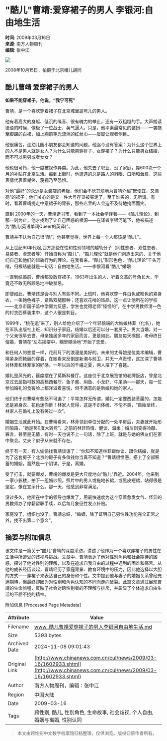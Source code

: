 # "酷儿"曹靖:爱穿裙子的男人 李银河:自由地生活

**时间**: 2009年03月16日  
**来源**: 南方人物周刊  
**编辑**: 张中江  

![](http://i2.chinanews.com/zwimg/01.jpg)

2008年10月15日，拍摄于北京帽儿胡同

## 酷儿曹靖 爱穿裙子的男人

**如果不能穿裙子，他说，“我宁可死”**

曹靖，是一个喜欢穿着裙子在北京城里遛弯儿的男人。

他有着高大的身躯、低沉的嗓音、很有魄力的举止，还有一双粗糙的手。大声朗读德语的时候，像极了一位战士，英气逼人。只是，他平素最常见的装扮——一袭拖至脚踝的白裙，加上胸前艳光流淌的红丝巾——屡屡让观者侧目。

他很痛苦，连幼儿园小朋友都会知道的问题，他迄今没有答案：为什么这个世界上的人不是男人就是女人？为什么只能男穿裤子、女穿裙子？为什么只能男女结婚，而不可以男男或者女女？

他也很可怜，他一度被视作异类。为此，他失去了职业、没了家庭，靠600块一个月的补贴在北京生活。每到上街时，他遭遇的总是路人的斜眼、口哨和耸肩，这些表情代表着嘲笑、蔑视乃至恐惧。

对他“最好”的永远是女装店的老板，他们会不厌其烦地为曹靖介绍“既便宜，又漂亮”的裙子；他们关心的是又一件大号存货被买走了，至于谁买的，无所谓。有时，看着曹靖提走中意裙子的背影，那些店里的人会迫不及待地掩面而笑。

直到 2000年的一天，曹靖逛书市，看到了一本社会学译著——《酷儿理论》，到那一刻为止，他才找到了让自己困惑的根源——在译者李银河笔下，他被描述为“酷儿(英语单词Queer的英译)”。

曹靖并不认为自己很“酷”，他甚至觉得，世界上每一个人都该是“酷儿”。

从上世纪90年代起,西方那些在性和性别领域的越轨分子（同性恋者、双性恋者、易装者、虐恋者等）开始自称为“酷儿”，“酷儿理论”就是他们创造出来的、关于他们自己和他们的越轨行为的理论。在我看来，“酷儿”形形色色，“酷儿理论”千头万绪，归根结底就是一句话：自由地生活。——李银河看“酷儿”婚姻

一直到结婚前，曹靖都没敢穿裙子。1963年出生的人，听着文革的号角长大，毕竟还不敢无所顾忌地冲破禁忌。

即便如此，曹靖还是会与别人有些不同。上班时，他喜欢穿一件白色或粉色的紧身衣，一条艳色裤子，紧贴双腿那种；还喜欢花哨的饰品，这一点让他所在的学校——北京市国子监中学颇为反感，学生也觉得老师“怪怪的”。在中学男教师清一色的衬衣西裤装束中，这个人很是刺目。

1999年，“桃花运”来了，别人给他介绍了一个年轻貌端的大姑娘林菲（化名），她在军队出版社上班，知识分子家庭，结婚以后还可以分一套房子。男大当婚，对一个父亲很早去世、母亲独居多年的家庭而言，更是如此。朋友每天撺掇，老母终日催婚，曹靖在“左右摇摆中，糊里糊涂地”开始了恋爱。

和任何人的恋爱一样，花前月下的浪漫是美好的。未来的丈母娘是位美术编辑，曹靖紧身而艳丽的穿着，在她看来反倒是新潮与前卫，并无一点责怪，这加深了曹靖对林菲和林菲家的好感。一年以后的千禧之夏，两人摆下了喜筵。

婚礼是风光的，筵席摆在了莫斯科餐厅。这座位于北京展览馆的老牌饭店，曾是北京过去屈指可数的高档西餐厅，鱼子酱、焖鱼、小龙虾、牛尾汤——那天，每一位参加婚礼的食客脸上都洋溢着喜悦，但不满意的是新娘和她的家人。

他们终于对曹靖有些怒不可遏了：平常怎样无所谓，婚礼一定要西装革履的，怎能还是紧身衣、花色迷你裤！林家人觉得，这是不识体统、不伦不类，“自始至终，林家人在婚礼上没有笑过一次”。

婚姻生活就此开始。在曹靖看来，林菲领到单位分配的一处平房后，夫妻就开始形同陌路，“她是180度大转弯”。之前的林菲热情、健谈、温柔；婚后则变得冷酷、寡言，甚至是无情，有时一天也说不上一句话，除了上班，就是与她的佛友们在家中聚会。丈夫？似乎从来就不存在。

终于有一天，有人偷偷找曹靖谈话了：“你知不知道林菲跟你谈、跟你结婚，就是为了这套房子？北京的房子有多值钱你当真不知道？”曹靖很愤懑，搭上了全部积蓄的婚姻，竟然是一个阴谋。于是，离婚。

受了打击，就要爆发，曹靖的爆发是更大尺度地向“酷儿”靠近。2004年，他来到一家小影楼，拍下一组婚纱照。照片中的男人或拖地长裙，或黑皮短裙，站得很是坚定，像在宣示什么。那一天，他感到非常满足。

没过多久，他所在中学的领导也爆发了，用最快速度为这个穿着愈发女气、怪异的男教师办了停薪留职手续，以后每月象征性发点补贴。

家庭没了，组织也没了。曹靖总结，“婚姻，除了证明自己男性性功能完全正常之外，找不出第二个意义”。

## 摘要与附加信息

<!-- tcd_abstract -->
该文件是一篇关于“酷儿”曹靖的深度采访，讲述了他作为一个喜欢穿裙子的男性在生活中所遭受的歧视与挑战。文章中，曹靖表达了他对性别角色和社会期待的困惑，探讨了他对性别的理解，以及在追求自我自由的过程中遇到的困难和痛苦。从他的成长经历谈起，曹靖经历了家庭背景、教育环境中的压力，因此他选择以大胆的方式——穿裙子来表达自己的身份和个性。文中提到他与妻子的婚姻关系曾经充满期待，但最终却因为对性别和角色认知的不同而走向破裂。此篇文章通过展现曹靖的生命旅程，反映了社会对跨性别者的不理解与排斥，并彰显了个体追求自由生活的不屈不挠的精神。
<!-- tcd_abstract_end -->

附加信息 [Processed Page Metadata]

| Attribute       | Value                                  |
|-----------------|----------------------------------------|
| Filename        | www_酷儿曹靖爱穿裙子的男人李银河自由地生活.md                             |
| Size            | 5393 bytes                           |
| Archived Date   | 2024-11-08 09:01:43                             |
| Original Link   | [http://www.chinanews.com.cn/cul/news/2009/03-16/1602933.shtml](http://www.chinanews.com.cn/cul/news/2009/03-16/1602933.shtml)                       |
| Author          | 南方人物周刊，编辑：张中江                               |
| Region          | 中国大陆                               |
| Date            | 2009-03-16                                 |
| Tags            | 跨性别, 酷儿, 性别角色, 生命故事, 社会歧视, 个人自由, 婚姻与离婚, 性别认同                                 |
>
> 本文由跨性别中文数字档案馆归档整理，仅供浏览。版权归原作者所有。
>